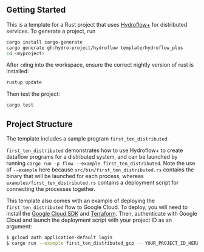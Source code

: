 ## Getting Started
This is a template for a Rust project that uses [Hydroflow+](http://github.com/hydro-project/hydroflow) for distributed services. To generate a project, run 

```bash
cargo install cargo-generate
cargo generate gh:hydro-project/hydroflow template/hydroflow_plus
cd <myproject>
```

After `cd`ing into the workspace, ensure the correct nightly version of rust is installed:
```bash
rustup update
```

Then test the project:
```bash
cargo test
```

## Project Structure
The template includes a sample program `first_ten_distributed`.

`first_ten_distributed` demonstrates how to use Hydroflow+ to create dataflow programs for a distributed system, and can be launched by running `cargo run -p flow --example first_ten_distributed`. Note the use of `--example` here because `src/bin/first_ten_distributed.rs` contains the binary that will be launched for each process, whereas `examples/first_ten_distributed.rs` contains a deployment script for connecting the processes together.

This template also comes with an example of deploying the `first_ten_distributed` flow to Google Cloud. To deploy, you will need to install the [Google Cloud SDK](https://cloud.google.com/sdk/docs/install) and [Terraform](https://developer.hashicorp.com/terraform/install). Then, authenticate with Google Cloud and launch the deployment script with your project ID as an argument:

```bash
$ gcloud auth application-default login
$ cargo run --example first_ten_distributed_gcp -- YOUR_PROJECT_ID_HERE
```
